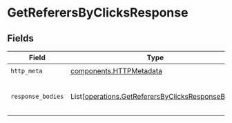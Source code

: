 # GetReferersByClicksResponse


## Fields

| Field                                                                                                          | Type                                                                                                           | Required                                                                                                       | Description                                                                                                    |
| -------------------------------------------------------------------------------------------------------------- | -------------------------------------------------------------------------------------------------------------- | -------------------------------------------------------------------------------------------------------------- | -------------------------------------------------------------------------------------------------------------- |
| `http_meta`                                                                                                    | [components.HTTPMetadata](../../models/components/httpmetadata.md)                                             | :heavy_check_mark:                                                                                             | N/A                                                                                                            |
| `response_bodies`                                                                                              | List[[operations.GetReferersByClicksResponseBody](../../models/operations/getreferersbyclicksresponsebody.md)] | :heavy_minus_sign:                                                                                             | The top referers by number of clicks                                                                           |